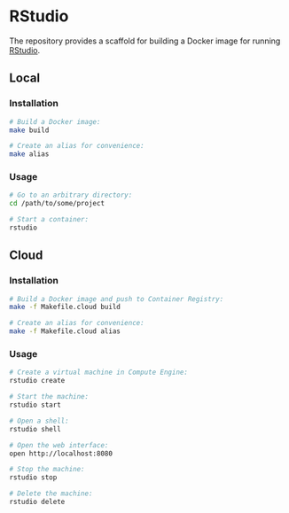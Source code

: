 # RStudio

The repository provides a scaffold for building a Docker image for running
[RStudio].

## Local

### Installation

```sh
# Build a Docker image:
make build

# Create an alias for convenience:
make alias
```

### Usage

```sh
# Go to an arbitrary directory:
cd /path/to/some/project

# Start a container:
rstudio
```

## Cloud

### Installation

```sh
# Build a Docker image and push to Container Registry:
make -f Makefile.cloud build

# Create an alias for convenience:
make -f Makefile.cloud alias
```

### Usage

```sh
# Create a virtual machine in Compute Engine:
rstudio create

# Start the machine:
rstudio start

# Open a shell:
rstudio shell

# Open the web interface:
open http://localhost:8080

# Stop the machine:
rstudio stop

# Delete the machine:
rstudio delete
```

[RStudio]: https://www.rstudio.com/
